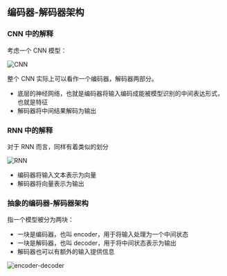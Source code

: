 ## 编码器-解码器架构

### CNN 中的解释

考虑一个 CNN 模型：

![CNN](https://assets.ng-tech.icu/book/DeepLearning-MuLi-Notes/imgs/61/CNN.png)

整个 CNN 实际上可以看作一个编码器，解码器两部分。

- 底层的神经网络，也就是编码器将输入编码成能被模型识别的中间表达形式，也就是特征
- 解码器将中间结果解码为输出

### RNN 中的解释

对于 RNN 而言，同样有着类似的划分

![RNN](https://assets.ng-tech.icu/book/DeepLearning-MuLi-Notes/imgs/61/RNN.png)

- 编码器将输入文本表示为向量
- 解码器将向量表示为输出

### 抽象的编码器-解码器架构

指一个模型被分为两块：

- 一块是编码器，也叫 encoder，用于将输入处理为一个中间状态
- 一块是解码器，也叫 decoder，用于将中间状态表示为输出
- 解码器也可以有额外的输入提供信息

![encoder-decoder](https://assets.ng-tech.icu/book/DeepLearning-MuLi-Notes/imgs/61/encoder-decoder.png)
